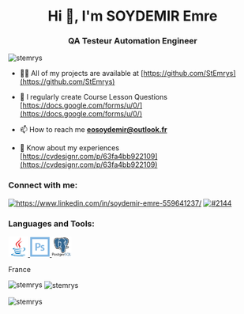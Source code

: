 <h1 align="center">Hi 👋, I'm SOYDEMIR Emre</h1>
<h3 align="center">QA Testeur Automation Engineer</h3>

<p align="left"> <img src="https://komarev.com/ghpvc/?username=stemrys&label=Profile%20views&color=0e75b6&style=flat" alt="stemrys" /> </p>

- 👨‍💻 All of my projects are available at [https://github.com/StEmrys](https://github.com/StEmrys)

- 📝 I regularly create Course Lesson Questions [https://docs.google.com/forms/u/0/](https://docs.google.com/forms/u/0/)

- 📫 How to reach me **eosoydemir@outlook.fr**

- 📄 Know about my experiences [https://cvdesignr.com/p/63fa4bb922109](https://cvdesignr.com/p/63fa4bb922109)

<h3 align="left">Connect with me:</h3>
<p align="left">
<a href="https://linkedin.com/in/https://www.linkedin.com/in/soydemir-emre-559641237/" target="blank"><img align="center" src="https://raw.githubusercontent.com/rahuldkjain/github-profile-readme-generator/master/src/images/icons/Social/linked-in-alt.svg" alt="https://www.linkedin.com/in/soydemir-emre-559641237/" height="30" width="40" /></a>
<a href="https://discord.gg/#2144" target="blank"><img align="center" src="https://raw.githubusercontent.com/rahuldkjain/github-profile-readme-generator/master/src/images/icons/Social/discord.svg" alt="#2144" height="30" width="40" /></a>
</p>

<h3 align="left">Languages and Tools:</h3>
<p align="left"> <a href="https://www.java.com" target="_blank" rel="noreferrer"> <img src="https://raw.githubusercontent.com/devicons/devicon/master/icons/java/java-original.svg" alt="java" width="40" height="40"/> </a> <a href="https://www.photoshop.com/en" target="_blank" rel="noreferrer"> <img src="https://raw.githubusercontent.com/devicons/devicon/master/icons/photoshop/photoshop-line.svg" alt="photoshop" width="40" height="40"/> </a> <a href="https://www.postgresql.org" target="_blank" rel="noreferrer"> <img src="https://raw.githubusercontent.com/devicons/devicon/master/icons/postgresql/postgresql-original-wordmark.svg" alt="postgresql" width="40" height="40"/> </a> </p>
France

<p><img align="left" src="https://github-readme-stats.vercel.app/api/top-langs?username=stemrys&show_icons=true&locale=en&layout=compact" alt="stemrys" /></p>

<p>&nbsp;<img align="center" src="https://github-readme-stats.vercel.app/api?username=stemrys&show_icons=true&locale=en" alt="stemrys" /></p>

<p><img align="center" src="https://github-readme-streak-stats.herokuapp.com/?user=stemrys&" alt="stemrys" /></p>
